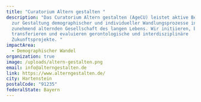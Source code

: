 ```yaml
---
title: "Curatorium Altern gestalten "
description: "Das Curatorium Altern gestalten (AgeCU) leistet aktive Beiträge
  zur Gestaltung demographischer und individueller Wandlungsprozesse in einer
  zunehmend alternden Gesellschaft des langen Lebens. Wir initiieren, begleiten,
  transferieren und evaluieren gerontologische und interdisziplinäre
  Zukunftsprojekte. "
impactArea:
  - Demographischer Wandel
organization: true
image: /uploads/altern-gestalten.png
email: info@alterngestalten.de
link: https://www.alterngestalten.de/
city: Hartenstein
postalCode: "91235"
federalState: Bayern
---
```

